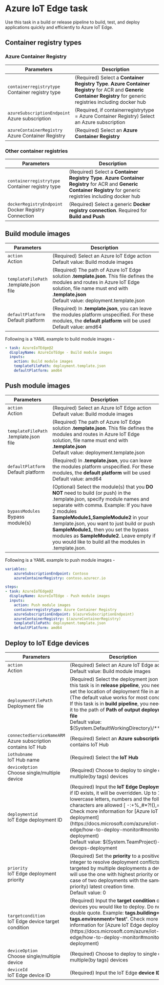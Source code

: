 # Azure IoT Edge task

Use this task in a build or release pipeline to build, test, and deploy applications quickly and efficiently to Azure IoT Edge.

## Container registry types

### Azure Container Registry

<table><thead><tr><th>Parameters</th><th>Description</th></tr></thead>
<tr><td><code>containerregistrytype</code><br/>Container registry type</td><td>(Required) Select a <b>Container Registry Type</b>. <b>Azure Container Registry</b> for ACR and <b>Generic Container Registry</b> for generic registries including docker hub</td></tr>
<tr><td><code>azureSubscriptionEndpoint</code><br/>Azure subscription</td><td>(Required, if containerregistrytype = Azure Container Registry) Select an Azure subscription</td></tr>
<tr><td><code>azureContainerRegistry</code><br/>Azure Container Registry</td><td>(Required) Select an <b>Azure Container Registry</b></td></tr>
</table>

### Other container registries

<table><thead><tr><th>Parameters</th><th>Description</th></tr></thead>
<tr><td><code>containerregistrytype</code><br/>Container registry type</td><td>(Required) Select a <b>Container Registry Type</b>. <b>Azure Container Registry</b> for ACR and <b>Generic Container Registry</b> for generic registries including docker hub</td></tr>
<tr><td><code>dockerRegistryEndpoint</code><br/>Docker Registry Connection</td><td>(Required) Select a generic <b>Docker registry connection</b>. Required for <b>Build and Push</b></td></tr>
</table>

## Build module images

<table><thead><tr><th>Parameters</th><th>Description</th></tr></thead>
<tr><td><code>action</code><br/>Action</td><td>(Required) Select an Azure IoT Edge action<br/>Default value: Build module images</td></tr>
<tr><td><code>templateFilePath</code><br/>.template.json file</td><td>(Required) The path of Azure IoT Edge solution <b>.template.json</b>. This file defines the modules and routes in Azure IoT Edge solution, file name must end with <b>.template.json</b><br/>Default value: deployment.template.json</td></tr>
<tr><td><code>defaultPlatform</code><br/>Default platform</td><td>(Required) In <b>.template.json</b>, you can leave the modules platform unspecified. For these modules, the <b>default platform</b> will be used <br/>Default value: amd64</td></tr>
</table>

Following is a YAML example to build module images - 

```YAML
- task: AzureIoTEdge@2
  displayName: AzureIoTEdge - Build module images
  inputs:
    action: Build module images
    templateFilePath: deployment.template.json
    defaultPlatform: amd64  
```

## Push module images

<table><thead><tr><th>Parameters</th><th>Description</th></tr></thead>
<tr><td><code>action</code><br/>Action</td><td>(Required) Select an Azure IoT Edge action<br/>Default value: Build module images</td></tr>
<tr><td><code>templateFilePath</code><br/>.template.json file</td><td>(Required) The path of Azure IoT Edge solution <b>.template.json</b>. This file defines the modules and routes in Azure IoT Edge solution, file name must end with <b>.template.json</b><br/>Default value: deployment.template.json</td></tr>
<tr><td><code>defaultPlatform</code><br/>Default platform</td><td>(Required) In <b>.template.json</b>, you can leave the modules platform unspecified. For these modules, the <b>default platform</b> will be used <br/>Default value: amd64</td></tr>
<tr><td><code>bypassModules</code><br/>Bypass module(s)</td><td>(Optional) Select the module(s) that you <b>DO NOT</b> need to build (or push) in the .template.json, specify module names and separate with comma. Example: If you have 2 modules <b>SampleModule1,SampleModule2</b> in your .template.json, you want to just build or push <b>SampleModule1</b>, then you set the bypass modules as <b>SampleModule2</b>. Leave empty if you would like to build all the modules in .template.json.
</table>

Following is a YAML example to push module images - 

```YAML
variables:
    azureSubscriptionEndpoint: Contoso
    azureContainerRegistry: contoso.azurecr.io

steps:    
- task: AzureIoTEdge@2
  displayName: AzureIoTEdge - Push module images
  inputs:
    action: Push module images
    containerregistrytype: Azure Container Registry
    azureSubscriptionEndpoint: $(azureSubscriptionEndpoint)
    azureContainerRegistry: $(azureContainerRegistry)
    templateFilePath: deployment.template.json
    defaultPlatform: amd64  
```

## Deploy to IoT Edge devices

<table><thead><tr><th>Parameters</th><th>Description</th></tr></thead>
<tr><td><code>action</code><br/>Action</td><td>(Required) Select an Azure IoT Edge action<br/>Default value: Build module images</td></tr>
<tr><td><code>deploymentFilePath</code><br/>Deployment file</td><td>(Required) Select the deployment json file. If this task is in <b>release pipeline</b>, you need to set the location of deployment file in artifact (The default value works for most conditions). If this task is in <b>build pipeline</b>, you need to set it to the path of <b>Path of output deployment file</b><br/>Default value: $(System.DefaultWorkingDirectory)/**/*.json</td></tr>
<tr><td><code>connectedServiceNameARM</code><br/>Azure subscription contains IoT Hub</td><td>(Required) Select an <b>Azure subscription</b> that contains IoT Hub</td></tr>
<tr><td><code>iothubname</code><br/>IoT Hub name</td><td>(Required) Select the <b>IoT Hub</b></td></tr>
<tr><td><code>deviceOption</code><br/>Choose single/multiple device</td><td>(Required) Choose to deploy to single or multiple(by tags) devices</td></tr>
<tr><td><code>deploymentid</code><br/>IoT Edge deployment ID</td><td>(Required) Input the <b>IoT Edge Deployment ID</b>, if ID exists, it will be overridden. Up to 128 lowercase letters, numbers and the following characters are allowed [ -:+%_#*?!(),=@;' ]. Check more information for [Azure IoT Edge deployment](https://docs.microsoft.com/azure/iot-edge/how-to-deploy-monitor#monitor-a-deployment)<br/>Default value: $(System.TeamProject)-devops-deployment</td></tr>
<tr><td><code>priority</code><br/>IoT Edge deployment priority</td><td>(Required) Set the <b>priority</b> to a positive integer to resolve deployment conflicts: when targeted by multiple deployments a device will use the one with highest priority or (in case of two deployments with the same priority) latest creation time. <br/>Default value: 0</td></tr>
<tr><td><code>targetcondition</code><br/>IoT Edge device target condition</td><td>(Required) Input the <b>target condition</b> of devices you would like to deploy. Do not use double quote. Example: <b>tags.building=9 and tags.environment='test'</b>. Check more information for [Azure IoT Edge deployment](https://docs.microsoft.com/azure/iot-edge/how-to-deploy-monitor#monitor-a-deployment)
</tr>
<tr><td><code>deviceOption</code><br/>Choose single/multiple device</td><td>(Required) Choose to deploy to single or multiple(by tags) devices</td></tr>
<tr><td><code>deviceId</code><br/>IoT Edge device ID</td><td>(Required) Input the IoT Edge <b>device ID</b></td></tr>
</table>
